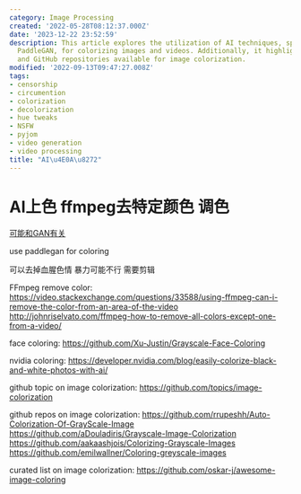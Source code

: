 ```yaml
---
category: Image Processing
created: '2022-05-28T08:12:37.000Z'
date: '2023-12-22 23:52:59'
description: This article explores the utilization of AI techniques, specifically
  PaddleGAN, for colorizing images and videos. Additionally, it highlights other tools
  and GitHub repositories available for image colorization.
modified: '2022-09-13T09:47:27.008Z'
tags:
- censorship
- circumention
- colorization
- decolorization
- hue tweaks
- NSFW
- pyjom
- video generation
- video processing
title: "AI\u4E0A\u8272"
---
```


# AI上色 ffmpeg去特定颜色 调色

[可能和GAN有关](https://aistudio.baidu.com/aistudio/projectdetail/1161285?channelType=0&channel=0)

use paddlegan for coloring

可以去掉血腥色情 暴力可能不行 需要剪辑

FFmpeg remove color:
https://video.stackexchange.com/questions/33588/using-ffmpeg-can-i-remove-the-color-from-an-area-of-the-video
http://johnriselvato.com/ffmpeg-how-to-remove-all-colors-except-one-from-a-video/

face coloring:
https://github.com/Xu-Justin/Grayscale-Face-Coloring

nvidia coloring:
https://developer.nvidia.com/blog/easily-colorize-black-and-white-photos-with-ai/

github topic on image colorization:
https://github.com/topics/image-colorization

github repos on image colorization:
https://github.com/rrupeshh/Auto-Colorization-Of-GrayScale-Image
https://github.com/aDouladiris/Grayscale-Image-Colorization
https://github.com/aakaashjois/Colorizing-Grayscale-Images
https://github.com/emilwallner/Coloring-greyscale-images

curated list on image colorization:
https://github.com/oskar-j/awesome-image-coloring
